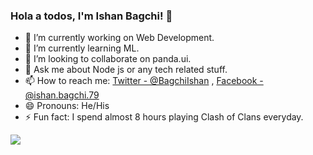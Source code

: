 <!-- ### Hi there 👋 -->

<!--
**ishanbagchi/ishanbagchi** is a ✨ _special_ ✨ repository because its `README.md` (this file) appears on your GitHub profile.

Here are some ideas to get you started:

- 🔭 I’m currently working on ...
- 🌱 I’m currently learning ...
- 👯 I’m looking to collaborate on ...
- 🤔 I’m looking for help with ...
- 💬 Ask me about ...
- 📫 How to reach me: ...
- 😄 Pronouns: ...
- ⚡ Fun fact: ...
-->

### Hola a todos, I'm Ishan Bagchi! 👋

- 🔭 I’m currently working on Web Development.
- 🌱 I’m currently learning ML.
- 👯 I’m looking to collaborate on panda.ui.
- 💬 Ask me about Node js or any tech related stuff.
- 📫 How to reach me: [Twitter - @BagchiIshan](https://twitter.com/BagchiIshan) , [Facebook - @ishan.bagchi.79](https://www.facebook.com/ishan.bagchi.79)
- 😄 Pronouns: He/His
- ⚡ Fun fact: I spend almost 8 hours playing Clash of Clans everyday.


<img src="https://github-readme-stats.vercel.app/api?username=ishanbagchi&&show_icons=true&hide=['stars','issues']&title_color=ffffff&icon_color=bb2acf&text_color=daf7dc&bg_color=191919">
